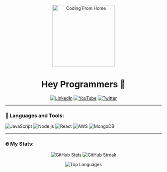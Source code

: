 <p align="center">
  <img src="https://your-logo-url-here" alt="Coding From Home" width="200"/>
</p>

<h1 align="center">Hey Programmers 👋</h1>

<p align="center">
  <a href="https://www.linkedin.com/in/your-profile/"><img src="https://img.shields.io/badge/LinkedIn-blue?style=for-the-badge&logo=linkedin" alt="LinkedIn"></a>
  <a href="https://www.youtube.com/channel/your-channel/"><img src="https://img.shields.io/badge/YouTube-red?style=for-the-badge&logo=youtube" alt="YouTube"></a>
  <a href="https://twitter.com/your-profile/"><img src="https://img.shields.io/badge/Twitter-blue?style=for-the-badge&logo=twitter" alt="Twitter"></a>
</p>

---

### 🌟 Languages and Tools:

<p align="left">
  <img src="https://img.shields.io/badge/JavaScript-F7DF1E?style=for-the-badge&logo=javascript&logoColor=black" alt="JavaScript"/>
  <img src="https://img.shields.io/badge/Node.js-339933?style=for-the-badge&logo=nodedotjs&logoColor=white" alt="Node.js"/>
  <img src="https://img.shields.io/badge/React-61DAFB?style=for-the-badge&logo=react&logoColor=black" alt="React"/>
  <img src="https://img.shields.io/badge/AWS-232F3E?style=for-the-badge&logo=amazon-aws&logoColor=white" alt="AWS"/>
  <img src="https://img.shields.io/badge/MongoDB-4EA94B?style=for-the-badge&logo=mongodb&logoColor=white" alt="MongoDB"/>
  <!-- Add more tools as needed -->
</p>

---

### 🔥 My Stats:

<p align="center">
  <img src="https://github-readme-stats.vercel.app/api?username=your-username&show_icons=true&theme=radical" alt="GitHub Stats"/>
  <img src="https://github-readme-streak-stats.herokuapp.com/?user=your-username&theme=radical" alt="GitHub Streak"/>
</p>

<p align="center">
  <img src="https://github-readme-stats.vercel.app/api/top-langs/?username=your-username&layout=compact&theme=radical" alt="Top Languages"/>
</p>
